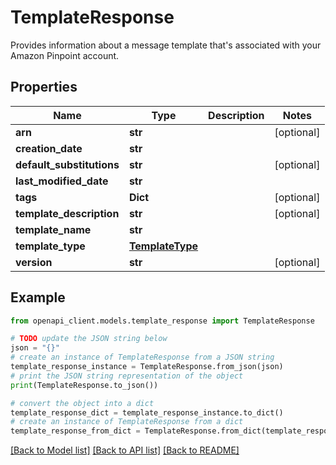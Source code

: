# TemplateResponse

Provides information about a message template that's associated with your Amazon Pinpoint account.

## Properties

Name | Type | Description | Notes
------------ | ------------- | ------------- | -------------
**arn** | **str** |  | [optional] 
**creation_date** | **str** |  | 
**default_substitutions** | **str** |  | [optional] 
**last_modified_date** | **str** |  | 
**tags** | **Dict** |  | [optional] 
**template_description** | **str** |  | [optional] 
**template_name** | **str** |  | 
**template_type** | [**TemplateType**](TemplateType.md) |  | 
**version** | **str** |  | [optional] 

## Example

```python
from openapi_client.models.template_response import TemplateResponse

# TODO update the JSON string below
json = "{}"
# create an instance of TemplateResponse from a JSON string
template_response_instance = TemplateResponse.from_json(json)
# print the JSON string representation of the object
print(TemplateResponse.to_json())

# convert the object into a dict
template_response_dict = template_response_instance.to_dict()
# create an instance of TemplateResponse from a dict
template_response_from_dict = TemplateResponse.from_dict(template_response_dict)
```
[[Back to Model list]](../README.md#documentation-for-models) [[Back to API list]](../README.md#documentation-for-api-endpoints) [[Back to README]](../README.md)


